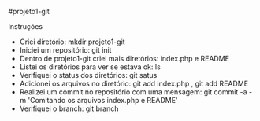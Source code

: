 #projeto1-git 

Instruções
- Criei diretório: mkdir projeto1-git
- Iniciei um repositório: git init
- Dentro de projeto1-git criei mais diretórios: index.php e README
- Listei os diretórios para ver se estava ok: ls
- Verifiquei o status dos diretórios: git satus
- Adicionei os arquivos no diretório: git add index.php , git add README
- Realizei um commit no repositório com uma mensagem: git commit -a -m 'Comitando os arquivos index.php e README'
- Verifiquei o branch: git branch